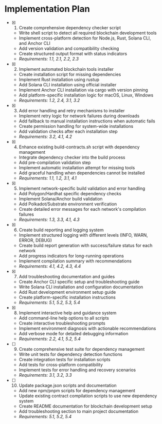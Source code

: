 # Implementation Plan

- [x] 1. Create comprehensive dependency checker script
  - Write shell script to detect all required blockchain development tools
  - Implement cross-platform detection for Node.js, Rust, Solana CLI, and Anchor CLI
  - Add version validation and compatibility checking
  - Create structured output format with status indicators
  - _Requirements: 1.1, 2.1, 2.2, 2.3_

- [x] 2. Implement automated blockchain tools installer
  - Create installation script for missing dependencies
  - Implement Rust installation using rustup
  - Add Solana CLI installation using official installer
  - Implement Anchor CLI installation via cargo with version pinning
  - Add platform-specific installation logic for macOS, Linux, Windows
  - _Requirements: 1.2, 2.4, 3.1, 3.2_

- [x] 3. Add error handling and retry mechanisms to installer
  - Implement retry logic for network failures during downloads
  - Add fallback to manual installation instructions when automatic fails
  - Create permission handling for system-wide installations
  - Add validation checks after each installation step
  - _Requirements: 3.2, 4.1, 4.2_

- [x] 4. Enhance existing build-contracts.sh script with dependency management
  - Integrate dependency checker into the build process
  - Add pre-compilation validation step
  - Implement automatic installation attempt for missing tools
  - Add graceful handling when dependencies cannot be installed
  - _Requirements: 1.1, 1.2, 3.1, 4.1_

- [x] 5. Implement network-specific build validation and error handling
  - Add Polygon/Hardhat specific dependency checks
  - Implement Solana/Anchor build validation
  - Add Polkadot/Substrate environment verification
  - Create detailed error messages for each network's compilation failures
  - _Requirements: 1.3, 3.3, 4.1, 4.3_

- [x] 6. Create build reporting and logging system
  - Implement structured logging with different levels (INFO, WARN, ERROR, DEBUG)
  - Create build report generation with success/failure status for each network
  - Add progress indicators for long-running operations
  - Implement compilation summary with recommendations
  - _Requirements: 4.1, 4.2, 4.3, 4.4_

- [x] 7. Add troubleshooting documentation and guides
  - Create Anchor CLI specific setup and troubleshooting guide
  - Write Solana CLI installation and configuration documentation
  - Add Rust development environment setup guide
  - Create platform-specific installation instructions
  - _Requirements: 5.1, 5.2, 5.3, 5.4_

- [x] 8. Implement interactive help and guidance system
  - Add command-line help options to all scripts
  - Create interactive troubleshooting prompts
  - Implement environment diagnosis with actionable recommendations
  - Add verbose mode for detailed debugging information
  - _Requirements: 2.2, 4.1, 5.2, 5.4_

- [ ] 9. Create comprehensive test suite for dependency management
  - Write unit tests for dependency detection functions
  - Create integration tests for installation scripts
  - Add tests for cross-platform compatibility
  - Implement tests for error handling and recovery scenarios
  - _Requirements: 3.1, 3.2, 3.3_

- [ ] 10. Update package.json scripts and documentation
  - Add new npm/pnpm scripts for dependency management
  - Update existing contract compilation scripts to use new dependency system
  - Create README documentation for blockchain development setup
  - Add troubleshooting section to main project documentation
  - _Requirements: 5.1, 5.2, 5.4_
